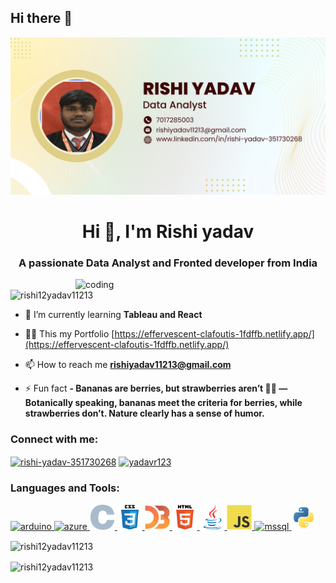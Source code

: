 ## Hi there 👋

<!--
**Rishi12yadav11213/Rishi12yadav11213** is a ✨ _special_ ✨ repository because its `README.md` (this file) appears on your GitHub profile.

Here are some ideas to get you started:

- 🔭 I’m currently working on ...
- 🌱 I’m currently learning ...
- 👯 I’m looking to collaborate on ...
- 🤔 I’m looking for help with ...
- 💬 Ask me about ...
- 📫 How to reach me: ...
- 😄 Pronouns: ...
- ⚡ Fun fact: ...
-->
![logo](https://github.com/Rishi12yadav11213/Rishi12yadav11213/blob/main/Gold%20Modern%20Personal%20LinkedIn%20Banner.png)
<h1 align="center">Hi 👋, I'm Rishi yadav</h1>
<h3 align="center">A passionate Data Analyst and Fronted developer from India</h3>
<img align="right" alt="coding" width = "400" src =https://th.bing.com/th/id/R.d486deeb54e0b0186eeda7fa5b1b851b?rik=uF53k%2bXjq%2fa%2fpw&riu=http%3a%2f%2fmehtaabsingh.com%2fimages%2fhow-does-code-integrity-work.gif&ehk=0qhWG%2bxhkywsnEGhnFxThB8RLaa5s5vzC9%2b9pXf2moM%3d&risl=&pid=ImgRaw&r=0>

<p align="left"> <img src="https://komarev.com/ghpvc/?username=rishi12yadav11213&label=Profile%20views&color=0e75b6&style=flat" alt="rishi12yadav11213" /> </p>

- 🌱 I’m currently learning **Tableau and React**

- 👨‍💻 This my Portfolio [https://effervescent-clafoutis-1fdffb.netlify.app/](https://effervescent-clafoutis-1fdffb.netlify.app/)

- 📫 How to reach me **rishiyadav11213@gmail.com**

- ⚡ Fun fact **- Bananas are berries, but strawberries aren’t 🍌🍓 — Botanically speaking, bananas meet the criteria for berries, while strawberries don’t. Nature clearly has a sense of humor.**

<h3 align="left">Connect with me:</h3>
<p align="left">
<a href="https://linkedin.com/in/rishi-yadav-351730268" target="blank"><img align="center" src="https://raw.githubusercontent.com/rahuldkjain/github-profile-readme-generator/master/src/images/icons/Social/linked-in-alt.svg" alt="rishi-yadav-351730268" height="30" width="40" /></a>
<a href="https://www.leetcode.com/yadavr123" target="blank"><img align="center" src="https://raw.githubusercontent.com/rahuldkjain/github-profile-readme-generator/master/src/images/icons/Social/leet-code.svg" alt="yadavr123" height="30" width="40" /></a>
</p>

<h3 align="left">Languages and Tools:</h3>
<p align="left"> <a href="https://www.arduino.cc/" target="_blank" rel="noreferrer"> <img src="https://cdn.worldvectorlogo.com/logos/arduino-1.svg" alt="arduino" width="40" height="40"/> </a> <a href="https://azure.microsoft.com/en-in/" target="_blank" rel="noreferrer"> <img src="https://www.vectorlogo.zone/logos/microsoft_azure/microsoft_azure-icon.svg" alt="azure" width="40" height="40"/> </a> <a href="https://www.cprogramming.com/" target="_blank" rel="noreferrer"> <img src="https://raw.githubusercontent.com/devicons/devicon/master/icons/c/c-original.svg" alt="c" width="40" height="40"/> </a> <a href="https://www.w3schools.com/css/" target="_blank" rel="noreferrer"> <img src="https://raw.githubusercontent.com/devicons/devicon/master/icons/css3/css3-original-wordmark.svg" alt="css3" width="40" height="40"/> </a> <a href="https://d3js.org/" target="_blank" rel="noreferrer"> <img src="https://raw.githubusercontent.com/devicons/devicon/master/icons/d3js/d3js-original.svg" alt="d3js" width="40" height="40"/> </a> <a href="https://www.w3.org/html/" target="_blank" rel="noreferrer"> <img src="https://raw.githubusercontent.com/devicons/devicon/master/icons/html5/html5-original-wordmark.svg" alt="html5" width="40" height="40"/> </a> <a href="https://www.java.com" target="_blank" rel="noreferrer"> <img src="https://raw.githubusercontent.com/devicons/devicon/master/icons/java/java-original.svg" alt="java" width="40" height="40"/> </a> <a href="https://developer.mozilla.org/en-US/docs/Web/JavaScript" target="_blank" rel="noreferrer"> <img src="https://raw.githubusercontent.com/devicons/devicon/master/icons/javascript/javascript-original.svg" alt="javascript" width="40" height="40"/> </a> <a href="https://www.microsoft.com/en-us/sql-server" target="_blank" rel="noreferrer"> <img src="https://www.svgrepo.com/show/303229/microsoft-sql-server-logo.svg" alt="mssql" width="40" height="40"/> </a> <a href="https://www.python.org" target="_blank" rel="noreferrer"> <img src="https://raw.githubusercontent.com/devicons/devicon/master/icons/python/python-original.svg" alt="python" width="40" height="40"/> </a> </p>

<p><img align="center" src="https://github-readme-stats.vercel.app/api/top-langs?username=rishi12yadav11213&show_icons=true&locale=en&layout=compact" alt="rishi12yadav11213" /></p>

<p><img align="center" src="https://github-readme-streak-stats.herokuapp.com/?user=rishi12yadav11213&" alt="rishi12yadav11213" /></p>
